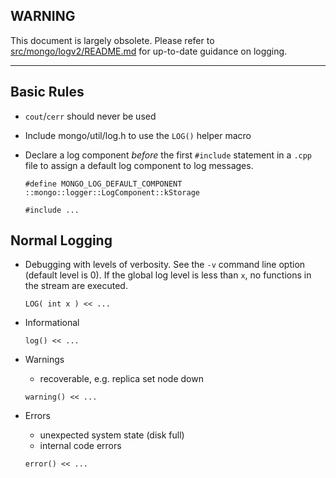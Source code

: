 WARNING
-----------

This document is largely obsolete. Please refer to 
[src/mongo/logv2/README.md](https://github.com/mongodb/mongo/blob/master/src/mongo/logv2/README.md)
for up-to-date guidance on logging.

***


Basic Rules
-----------

-   `cout`/`cerr` should never be used
-   Include mongo/util/log.h to use the `LOG()` helper macro
-   Declare a log component *before* the first `#include` statement in a `.cpp` file to assign a default log component to log messages.

    ``` sourceCode
    #define MONGO_LOG_DEFAULT_COMPONENT ::mongo::logger::LogComponent::kStorage

    #include ...
    ```

Normal Logging
--------------

-   Debugging with levels of verbosity. See the `-v` command line option (default level is 0). If the global log level is less than `x`, no functions in the stream are executed.

    ``` sourceCode
    LOG( int x ) << ...
    ```

-   Informational

    ``` sourceCode
    log() << ...
    ```

-   Warnings

    -   recoverable, e.g. replica set node down

    ``` sourceCode
    warning() << ...
    ```

-   Errors

    -   unexpected system state (disk full)
    -   internal code errors

    ``` sourceCode
    error() << ...
    ```


